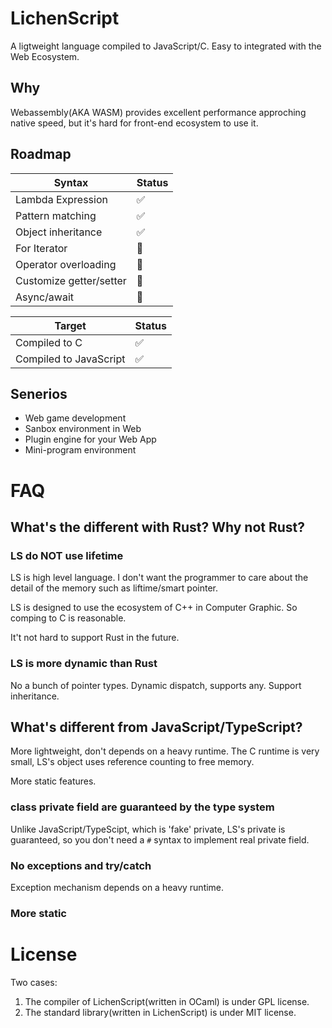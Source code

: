 
# LichenScript

A ligtweight language compiled to JavaScript/C.
Easy to integrated with the Web Ecosystem.

## Why

Webassembly(AKA WASM) provides excellent performance approching native speed, but it's hard for front-end ecosystem to use it.

## Roadmap

| Syntax | Status |
| ------- | ------ |
| Lambda Expression | ✅ |
| Pattern matching | ✅ |
| Object inheritance | ✅ |
| For Iterator | 🔨 |
| Operator overloading | 🔨 |
| Customize getter/setter | 🔨 |
| Async/await | 🔨 |

| Target | Status |
| ------ | ------ |
| Compiled to C | ✅ |
| Compiled to JavaScript | ✅ |

## Senerios

- Web game development
- Sanbox environment in Web
- Plugin engine for your Web App
- Mini-program environment

# FAQ

## What's the different with Rust? Why not Rust?

### LS do NOT use lifetime

LS is high level language.
I don't want the programmer to care about the detail
of the memory such as liftime/smart pointer.

LS is designed to use the ecosystem of C++ in
Computer Graphic. So comping to C is reasonable.

It't not hard to support Rust in the future.

### LS is more dynamic than Rust

No a bunch of pointer types.
Dynamic dispatch, supports any.
Support inheritance.

## What's different from JavaScript/TypeScript?

More lightweight, don't depends on a heavy runtime.
The C runtime is very small, LS's object uses reference
counting to free memory.

More static features.

### class private field are guaranteed by the type system

Unlike JavaScript/TypeScipt, which is 'fake' private,
LS's private is guaranteed, so you don't need a `#` syntax
to implement real private field.

### No exceptions and try/catch

Exception mechanism depends on a heavy runtime.

### More static

# License

Two cases:

1. The compiler of LichenScript(written in OCaml)
   is under GPL license.
2. The standard library(written in LichenScript)
   is under MIT license.
